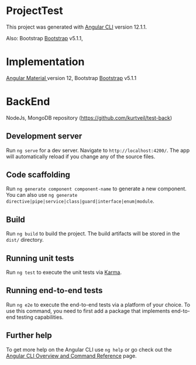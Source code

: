 # ProjectTest

This project was generated with [Angular CLI](https://github.com/angular/angular-cli) version 12.1.1.

Also: 
Bootstrap  [Bootstrap](https://getbootstrap.com/docs/5.1/getting-started/introduction/) v5.1.1,

# Implementation

[Angular Material ](https://material.angular.io/guide/getting-started) version 12, 
Bootstrap  [Bootstrap](https://getbootstrap.com/docs/5.1/getting-started/introduction/) v5.1.1

# BackEnd

NodeJs, MongoDB repository (https://github.com/kurtveil/test-back)
## Development server

Run `ng serve` for a dev server. Navigate to `http://localhost:4200/`. The app will automatically reload if you change any of the source files.

## Code scaffolding

Run `ng generate component component-name` to generate a new component. You can also use `ng generate directive|pipe|service|class|guard|interface|enum|module`.

## Build

Run `ng build` to build the project. The build artifacts will be stored in the `dist/` directory.

## Running unit tests

Run `ng test` to execute the unit tests via [Karma](https://karma-runner.github.io).

## Running end-to-end tests

Run `ng e2e` to execute the end-to-end tests via a platform of your choice. To use this command, you need to first add a package that implements end-to-end testing capabilities.

## Further help

To get more help on the Angular CLI use `ng help` or go check out the [Angular CLI Overview and Command Reference](https://angular.io/cli) page.

